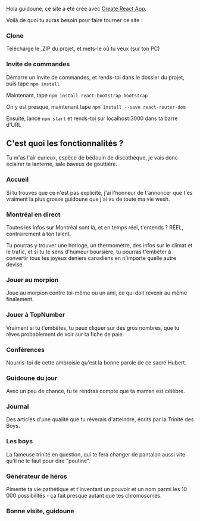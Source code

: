 Hola guidoune, ce site a été crée avec [Create React App](https://github.com/facebook/create-react-app).


Voilà de quoi tu auras besoin pour faire tourner ce site :

### Clone

Télécharge le .ZIP du projet, et mets-le où tu veux (sur ton PC)

### Invite de commandes

Démarre un Invite de commandes, et rends-toi dans le dossier du projet, puis tape `npm install`

Maintenant, tape `npm install react-bootstrap bootstrap`

On y est presque, maintenant tape `npm install --save react-router-dom`

Ensuite, lance `npm start` et rends-toi sur localhost:3000 dans ta barre d'URL

## C'est quoi les fonctionnalités ?

Tu m'as l'air curieux, espèce de bédouin de discothèque, je vais donc éclairer ta lanterne, sale baveux de gouttière.

### Accueil

Si tu trouves que ce n'est pas explicite, j'ai l'honneur de t'annoncer que t'es vraiment la plus grosse guidoune que j'ai vu de toute ma vie wesh.

### Montréal en direct

Toutes les infos sur Montréal sont là, et en temps réel, t'entends ? RÉEL, contrairement à ton talent.

Tu pourras y trouver une horloge, un thermomètre, des infos sur le climat et le trafic, et si tu te sens d'humeur boursière, tu pourras t'embêter à convertir tous tes joyeux deniers canadiens en n'importe quelle autre devise.

### Jouer au morpion

Joue au morpion contre toi-même ou un ami, ce qui doit revenir au même finalement.

### Jouer à TopNumber

Vraiment si tu t'embêtes, tu peux cliquer sur des gros nombres, que tu rêves probablement de voir sur ta fiche de paie.

### Conférences

Nourris-toi de cette ambroisie qu'est la bonne parole de ce sacré Hubert.

### Guidoune du jour

Avec un peu de chance, tu te rendras compte que ta maman est célèbre.

### Journal

Des articles d'une qualité que tu rêverais d'atteindre, écrits par la Trinité des Boys.

### Les boys

La fameuse trinité en question, qui te fera changer de pantalon aussi vite qu'il ne le faut pour dire "poutine".

### Générateur de héros

Pimente ta vie pathétique et t'inventant un pouvoir et un nom parmi les 10 000 possibilités - ça fait presque autant que tes chromosomes.

### Bonne visite, guidoune
